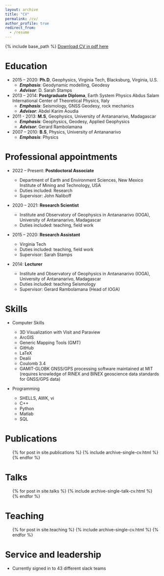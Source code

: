 ```yaml
---
layout: archive
title: "CV"
permalink: /cv/
author_profile: true
redirect_from:
  - /resume
---
```


{% include base_path %}
[Download CV in pdf here](https://github.com/trajaona/trajaona.github.io/blob/master/files/Rajaonarison_Tahiry_CV_2023.pdf)

Education
======
* 2015 – 2020: **Ph.D**, Geophysics, Virginia Tech, Blacksburg, Virginia, U.S.
  * ***Emphasis***: Geodynamic modelling, Geodesy
  * ***Advisor***: D. Sarah Stamps 
* 2013 – 2014: **Postgraduate Diploma**, Earth System Physics Abdus Salam International Center of Theoretical Physics, Italy                 
  * ***Emphasis***: Seismology, GNSS Geodesy, rock mechanics
  * ***Advisor***: Abdel Karim Aoudia
* 2011 - 2013: **M.S**, Geophysics, University of Antananarivo, Madagascar
  * ***Emphasis***: Geophysics, Geodesy, Applied Geophysics
  * ***Advisor***: Gerard Rambolamana
* 2007 – 2010: **B.S**, Physics, University of Antananarivo
  * ***Emphasis***: Physics

Professional appointments
======
* 2022 – Present: **Postdoctoral Associate** 
  * Department of Earth and Environment Sciences, New Mexico Institute of Mining and Technology, USA               
  * Duties included: Research 
  * Supervisor: John Naliboff

* 2020 – 2021: **Research Scientist**
  * Institute and Observatory of Geophysics in Antananarivo (IOGA), University of Antananarivo, Madagascar
  * Duties included: teaching, field work

* 2015 – 2020: **Research Assistant**
  * Virginia Tech
  * Duties included: teaching, field work
  * Supervisor: Sarah Stamps

* 2014: **Lecturer** 
  * Institute and Observatory of Geophysics in Antananarivo (IOGA), University of Antananarivo, Madagascar
  * Duties included: teaching Seismology
  * Supervisor: Gerard Rambolamana (Head of IOGA)

Skills
======
* Computer Skills
  * 3D Visualization with Visit and Paraview
  * ArcGIS
  * Generic Mapping Tools (GMT)
  * GitHub 
  * LaTeX
  * Dealii
  * Coulomb 3.4   
  * GAMIT-GLOBK GNSS/GPS processing software maintained at MIT (requires knowledge of RINEX and BINEX geoscience data standards for GNSS/GPS data)
  
* Programming
  * SHELLS, AWK, vi	
  * C++
  * Python
  * Matlab
  * SQL

Publications
======
  <ul>{% for post in site.publications %}
    {% include archive-single-cv.html %}
  {% endfor %}</ul>
  
Talks
======
  <ul>{% for post in site.talks %}
    {% include archive-single-talk-cv.html %}
  {% endfor %}</ul>
  
Teaching
======
  <ul>{% for post in site.teaching %}
    {% include archive-single-cv.html %}
  {% endfor %}</ul>
  
Service and leadership
======
* Currently signed in to 43 different slack teams
